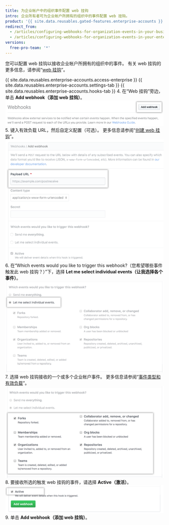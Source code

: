 ```yaml
---
title: 为企业帐户中的组织事件配置 web 挂钩
intro: 企业所有者可为企业帐户所拥有的组织中的事件配置 web 挂钩。
product: '{{ site.data.reusables.gated-features.enterprise-accounts }}'
redirect_from:
  - /articles/configuring-webhooks-for-organization-events-in-your-business-account/
  - /articles/configuring-webhooks-for-organization-events-in-your-enterprise-account
versions:
  free-pro-team: '*'
---
```


您可以配置 web 挂钩以接收企业帐户所拥有的组织中的事件。 有关 web 挂钩的更多信息，请参阅“[web 挂钩](/webhooks/)”。

{{ site.data.reusables.enterprise-accounts.access-enterprise }}
{{ site.data.reusables.enterprise-accounts.settings-tab }}
{{ site.data.reusables.enterprise-accounts.hooks-tab }}
4. 在“Web 挂钩”旁边，单击 **Add webhook（添加 web 挂钩）**。 ![Web 挂钩侧边栏中的添加 web 挂钩按钮](/assets/images/help/business-accounts/add-webhook-button.png)
5. 键入有效负载 URL，然后自定义配置（可选）。 更多信息请参阅“[创建 web 挂钩](/webhooks/creating/#creating-webhooks)”。 ![有效负载 URL 的字段和其他自定义选项](/assets/images/help/business-accounts/webhook-payload-url-and-customization-options.png)
6. 在“Which events would you like to trigger this webhook?（您希望哪些事件触发此 web 挂钩？）”下，选择 **Let me select individual events（让我选择各个事件）**。 ![选择各个事件](/assets/images/help/business-accounts/webhook-let-me-select-individual-events.png)
7. 选择 web 挂钩接收的一个或多个企业帐户事件。 更多信息请参阅“[事件类型和有效负载](/webhooks/event-payloads/)”。 ![选择各个事件](/assets/images/help/business-accounts/webhook-selected-events.png)
8. 要接收所选的触发 web 挂钩的事件，请选择 **Active（激活）**。 ![选择各个事件](/assets/images/help/business-accounts/webhook-active.png)
9. 单击 **Add webhook（添加 web 挂钩）**。
